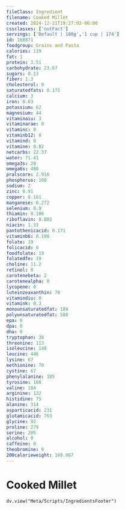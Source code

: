 ```yaml
---
fileClass: Ingredient
filename: Cooked Millet
created: 2024-12-21T19:27:02-06:00
cssclasses: ['nutFact']
servings: ['Default | 100g','1 cup | 174']
id: 168871
foodgroup: Grains and Pasta
calories: 119
fat: 1
protein: 3.51
carbohydrate: 23.67
sugars: 0.13
fiber: 1.3
cholesterol: 0
saturatedfats: 0.172
calcium: 3
iron: 0.63
potassium: 62
magnesium: 44
vitaminaiu: 3
vitaminarae: 0
vitaminc: 0
vitaminb12: 0
vitamind: 0
vitamine: 0.02
netcarbs: 22.37
water: 71.41
omega3s: 28
omega6s: 480
pralscore: 2.916
phosphorus: 100
sodium: 2
zinc: 0.91
copper: 0.161
manganese: 0.272
selenium: 0.9
thiamin: 0.106
riboflavin: 0.082
niacin: 1.33
pantothenicacid: 0.171
vitaminb6: 0.108
folate: 19
folicacid: 0
foodfolate: 19
folatedfe: 19
choline: 11.2
retinol: 0
carotenebeta: 2
carotenealpha: 0
lycopene: 0
luteinzeaxanthin: 70
vitamindiu: 0
vitamink: 0.3
monounsaturatedfat: 184
polyunsaturatedfat: 508
epa: 0
dpa: 0
dha: 0
tryptophan: 38
threonine: 113
isoleucine: 148
leucine: 446
lysine: 67
methionine: 70
cystine: 67
phenylalanine: 185
tyrosine: 108
valine: 184
arginine: 122
histidine: 75
alanine: 314
asparticacid: 231
glutamicacid: 763
glycine: 92
proline: 279
serine: 205
alcohol: 0
caffeine: 0
theobromine: 0
200calorieweight: 168.067
---
```


# Cooked Millet

```dataviewjs
dv.view("Meta/Scripts/IngredientsFooter")
```